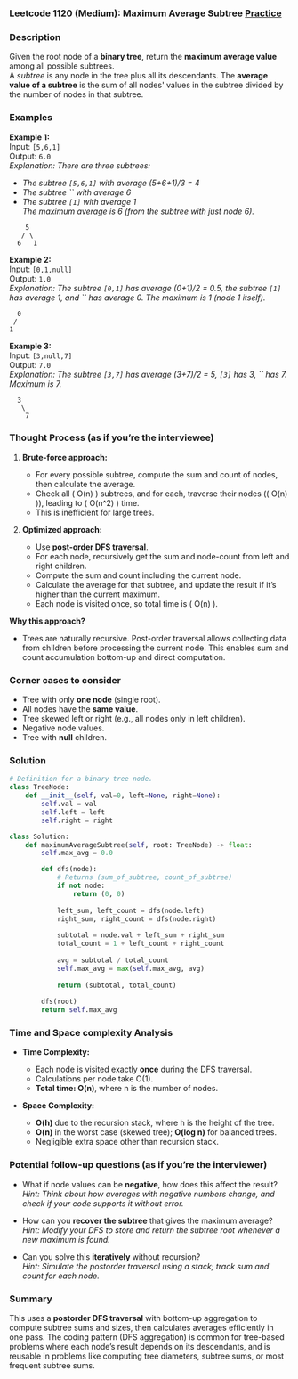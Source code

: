 ### Leetcode 1120 (Medium): Maximum Average Subtree [Practice](https://leetcode.com/problems/maximum-average-subtree)

### Description  
Given the root node of a **binary tree**, return the **maximum average value** among all possible subtrees.  
A *subtree* is any node in the tree plus all its descendants. The **average value of a subtree** is the sum of all nodes' values in the subtree divided by the number of nodes in that subtree.

### Examples  

**Example 1:**  
Input: `[5,6,1]`  
Output: `6.0`  
*Explanation: There are three subtrees:*
- *The subtree `[5,6,1]` with average (5+6+1)/3 = 4*
- *The subtree `` with average 6*
- *The subtree `[1]` with average 1*  
*The maximum average is 6 (from the subtree with just node 6).*

```
    5
   / \
  6   1
```

**Example 2:**  
Input: `[0,1,null]`  
Output: `1.0`  
*Explanation: The subtree `[0,1]` has average (0+1)/2 = 0.5, the subtree `[1]` has average 1, and `` has average 0. The maximum is 1 (node 1 itself).*

```
  0
 /
1
```

**Example 3:**  
Input: `[3,null,7]`  
Output: `7.0`  
*Explanation: The subtree `[3,7]` has average (3+7)/2 = 5, `[3]` has 3, `` has 7. Maximum is 7.*

```
  3
   \
    7
```

### Thought Process (as if you’re the interviewee)  

1. **Brute-force approach:**  
   - For every possible subtree, compute the sum and count of nodes, then calculate the average.  
   - Check all \( O(n) \) subtrees, and for each, traverse their nodes (\( O(n) \)), leading to \( O(n^2) \) time.
   - This is inefficient for large trees.

2. **Optimized approach:**  
   - Use **post-order DFS traversal**.
   - For each node, recursively get the sum and node-count from left and right children.
   - Compute the sum and count including the current node.
   - Calculate the average for that subtree, and update the result if it’s higher than the current maximum.
   - Each node is visited once, so total time is \( O(n) \).

**Why this approach?**  
- Trees are naturally recursive. Post-order traversal allows collecting data from children before processing the current node. This enables sum and count accumulation bottom-up and direct computation.

### Corner cases to consider  
- Tree with only **one node** (single root).
- All nodes have the **same value**.
- Tree skewed left or right (e.g., all nodes only in left children).
- Negative node values.
- Tree with **null** children.

### Solution

```python
# Definition for a binary tree node.
class TreeNode:
    def __init__(self, val=0, left=None, right=None):
        self.val = val
        self.left = left
        self.right = right

class Solution:
    def maximumAverageSubtree(self, root: TreeNode) -> float:
        self.max_avg = 0.0

        def dfs(node):
            # Returns (sum_of_subtree, count_of_subtree)
            if not node:
                return (0, 0)
            
            left_sum, left_count = dfs(node.left)
            right_sum, right_count = dfs(node.right)
            
            subtotal = node.val + left_sum + right_sum
            total_count = 1 + left_count + right_count
            
            avg = subtotal / total_count
            self.max_avg = max(self.max_avg, avg)
            
            return (subtotal, total_count)
        
        dfs(root)
        return self.max_avg
```

### Time and Space complexity Analysis  

- **Time Complexity:**  
  - Each node is visited exactly **once** during the DFS traversal.
  - Calculations per node take O(1).  
  - **Total time: O(n)**, where n is the number of nodes.

- **Space Complexity:**  
  - **O(h)** due to the recursion stack, where h is the height of the tree.
  - **O(n)** in the worst case (skewed tree); **O(log n)** for balanced trees.
  - Negligible extra space other than recursion stack.

### Potential follow-up questions (as if you’re the interviewer)  

- What if node values can be **negative**, how does this affect the result?  
  *Hint: Think about how averages with negative numbers change, and check if your code supports it without error.*

- How can you **recover the subtree** that gives the maximum average?  
  *Hint: Modify your DFS to store and return the subtree root whenever a new maximum is found.*

- Can you solve this **iteratively** without recursion?  
  *Hint: Simulate the postorder traversal using a stack; track sum and count for each node.*

### Summary
This uses a **postorder DFS traversal** with bottom-up aggregation to compute subtree sums and sizes, then calculates averages efficiently in one pass. The coding pattern (DFS aggregation) is common for tree-based problems where each node’s result depends on its descendants, and is reusable in problems like computing tree diameters, subtree sums, or most frequent subtree sums.